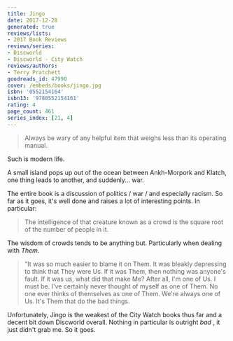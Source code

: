 ```yaml
---
title: Jingo
date: 2017-12-28
generated: true
reviews/lists:
- 2017 Book Reviews
reviews/series:
- Discworld
- Discworld - City Watch
reviews/authors:
- Terry Pratchett
goodreads_id: 47990
cover: /embeds/books/jingo.jpg
isbn: '0552154164'
isbn13: '9780552154161'
rating: 4
page_count: 461
series_index: [21, 4]
---
```

> Always be wary of any helpful item that weighs less than its operating manual.

Such is modern life.  

<!--more-->

A small island pops up out of the ocean between Ankh-Morpork and Klatch, one thing leads to another, and suddenly... war.  

The entire book is a discussion of politics / war / and especially racism. So far as it goes, it's well done and raises a lot of interesting points. In particular:  

> The intelligence of that creature known as a crowd is the square root of the number of people in it.

The wisdom of crowds tends to be anything but. Particularly when dealing with _Them_.  

> “It was so much easier to blame it on Them. It was bleakly depressing to think that They were Us. If it was Them, then nothing was anyone's fault. If it was us, what did that make Me? After all, I'm one of Us. I must be. I've certainly never thought of myself as one of Them. No one ever thinks of themselves as one of Them. We're always one of Us. It's Them that do the bad things.

Unfortunately, Jingo is the weakest of the City Watch books thus far and a decent bit down Discworld overall. Nothing in particular is outright _bad_ , it just didn't grab me. So it goes.